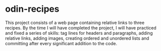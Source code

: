 # odin-recipes
This project consists of a web page containing relative links to three recipes. By the time I will have completed the project, I will have practiced and fixed a series of skills: tag lines for headers and paragraphs, adding relative links, adding images, creating ordered and unordered lists and committing after every significant addition to the code.